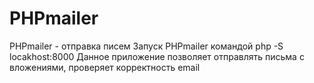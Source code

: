 # PHPmailer
 PHPmailer - отправка писем
Запуск PHPmailer командой php -S locakhost:8000
Данное приложение позволяет отправлять письма с вложениями, проверяет корректность email

